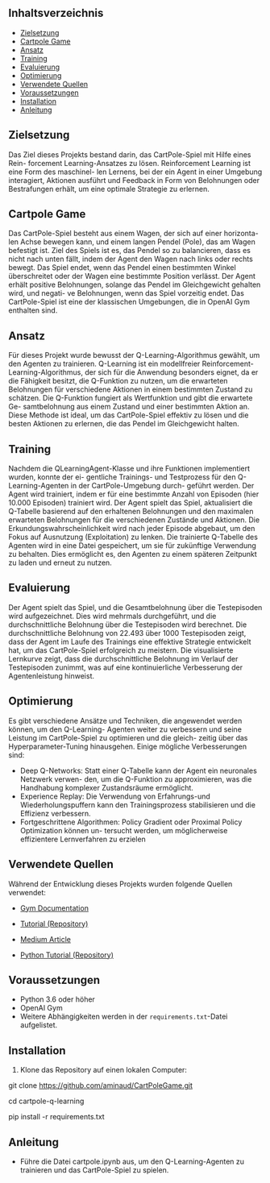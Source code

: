 ## Inhaltsverzeichnis

- [Zielsetzung](#zielsetzung)
- [Cartpole Game](#cartpole-game)
- [Ansatz](#ansatz)
- [Training](#training)
- [Evaluierung](#evaluierung)
- [Optimierung](#optimierung)
- [Verwendete Quellen](#verwendete-quellen)
- [Voraussetzungen](#voraussetzungen)
- [Installation](#installation)
- [Anleitung](#anleitung)



## Zielsetzung

Das Ziel dieses Projekts bestand darin, das CartPole-Spiel mit Hilfe eines Rein-
forcement Learning-Ansatzes zu lösen. Reinforcement Learning ist eine Form des maschinel-
len Lernens, bei der ein Agent in einer Umgebung interagiert, Aktionen ausführt und Feedback
in Form von Belohnungen oder Bestrafungen erhält, um eine optimale Strategie zu erlernen.

## Cartpole Game

Das CartPole-Spiel besteht aus einem Wagen, der sich auf einer horizonta-
len Achse bewegen kann, und einem langen Pendel (Pole), das am Wagen befestigt ist. Ziel
des Spiels ist es, das Pendel so zu balancieren, dass es nicht nach unten fällt, indem der
Agent den Wagen nach links oder rechts bewegt. Das Spiel endet, wenn das Pendel einen
bestimmten Winkel überschreitet oder der Wagen eine bestimmte Position verlässt. Der Agent
erhält positive Belohnungen, solange das Pendel im Gleichgewicht gehalten wird, und negati-
ve Belohnungen, wenn das Spiel vorzeitig endet. Das CartPole-Spiel ist eine der klassischen
Umgebungen, die in OpenAI Gym enthalten sind.

## Ansatz 

Für dieses Projekt wurde bewusst der Q-Learning-Algorithmus gewählt, um den
Agenten zu trainieren. Q-Learning ist ein modellfreier Reinforcement-Learning-Algorithmus,
der sich für die Anwendung besonders eignet, da er die Fähigkeit besitzt, die Q-Funktion
zu nutzen, um die erwarteten Belohnungen für verschiedene Aktionen in einem bestimmten
Zustand zu schätzen. Die Q-Funktion fungiert als Wertfunktion und gibt die erwartete Ge-
samtbelohnung aus einem Zustand und einer bestimmten Aktion an. Diese Methode ist ideal, um das CartPole-Spiel effektiv zu lösen und die besten Aktionen zu erlernen, die das Pendel im Gleichgewicht halten.

## Training
Nachdem die QLearningAgent-Klasse und ihre Funktionen implementiert wurden, konnte der ei-
gentliche Trainings- und Testprozess für den Q-Learning-Agenten in der CartPole-Umgebung durch-
geführt werden. Der Agent wird trainiert, indem er für eine bestimmte Anzahl von Episoden (hier
10.000 Episoden) trainiert wird. Der Agent spielt das Spiel, aktualisiert die Q-Tabelle basierend auf
den erhaltenen Belohnungen und den maximalen erwarteten Belohnungen für die verschiedenen
Zustände und Aktionen. Die Erkundungswahrscheinlichkeit wird nach jeder Episode abgebaut, um
den Fokus auf Ausnutzung (Exploitation) zu lenken. Die trainierte Q-Tabelle des Agenten wird in
eine Datei gespeichert, um sie für zukünftige Verwendung zu behalten. Dies ermöglicht es, den
Agenten zu einem späteren Zeitpunkt zu laden und erneut zu nutzen.

## Evaluierung

Der Agent spielt das Spiel, und die Gesamtbelohnung über die Testepisoden wird aufgezeichnet. Dies wird mehrmals durchgeführt,
und die durchschnittliche Belohnung über die Testepisoden wird berechnet. Die durchschnittliche
Belohnung von 22.493 über 1000 Testepisoden zeigt, dass der Agent im Laufe des Trainings eine
effektive Strategie entwickelt hat, um das CartPole-Spiel erfolgreich zu meistern. Die visualisierte
Lernkurve zeigt, dass die durchschnittliche Belohnung im Verlauf der Testepisoden zunimmt, was
auf eine kontinuierliche Verbesserung der Agentenleistung hinweist.

## Optimierung

Es gibt verschiedene Ansätze und Techniken, die angewendet werden können, um den Q-Learning-
Agenten weiter zu verbessern und seine Leistung im CartPole-Spiel zu optimieren und die gleich-
zeitig über das Hyperparameter-Tuning hinausgehen. Einige mögliche Verbesserungen sind:
- Deep Q-Networks: Statt einer Q-Tabelle kann der Agent ein neuronales Netzwerk verwen-
den, um die Q-Funktion zu approximieren, was die Handhabung komplexer Zustandsräume
ermöglicht.
- Experience Replay: Die Verwendung von Erfahrungs-und Wiederholungspuffern kann den
Trainingsprozess stabilisieren und die Effizienz verbessern.
- Fortgeschrittene Algorithmen: Policy Gradient oder Proximal Policy Optimization können un-
tersucht werden, um möglicherweise effizientere Lernverfahren zu erzielen

## Verwendete Quellen

Während der Entwicklung dieses Projekts wurden folgende Quellen verwendet:

- [Gym Documentation](https://www.gymlibrary.dev/environments/classic_control/cart_pole/) 

- [Tutorial (Repository)](https://github.com/JackFurby/CartPole-v0)
  
- [Medium Article](https://medium.com/analytics-vidhya/q-learning-is-the-most-basic-form-of-reinforcement-learning-which-doesnt-take-advantage-of-any-8944e02570c5)

- [Python Tutorial (Repository)](https://github.com/pythonlessons/CartPole_reinforcement_learning)
  
## Voraussetzungen

- Python 3.6 oder höher
- OpenAI Gym
- Weitere Abhängigkeiten werden in der `requirements.txt`-Datei aufgelistet.

## Installation

1. Klone das Repository auf einen lokalen Computer:

git clone https://github.com/aminaud/CartPoleGame.git

cd cartpole-q-learning

pip install -r requirements.txt

## Anleitung
- Führe die Datei cartpole.ipynb aus, um den Q-Learning-Agenten zu trainieren und das CartPole-Spiel zu spielen.
  









